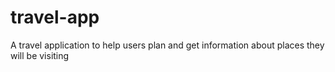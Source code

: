 # travel-app
A travel application to help users plan and get information about places they will be visiting

